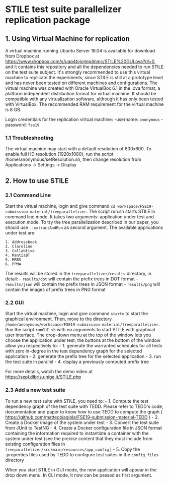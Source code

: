 # STILE test suite parallelizer replication package

## 1. Using Virtual Machine for replication

A virtual machine running Ubuntu Server 16.04 is available for download from Dropbox at https://www.dropbox.com/s/uqp4tojojmp4nmc/STILE%20GUI.ova?dl=0, and it contains this repository and all the dependencies needed to run STILE on the test suite subject.
It's strongly recommended to use this virtual machine to replicate the experiments, since STILE is still at a prototype level and has never been tested on different machines and configurations.
The virtual machine was created with Oracle VirtualBox 6.1 in the .ova format, a platform independent distribution format for virtual machine. It should be compatible with any virtualization software, although it has only been tested with VirtualBox. The recommended RAM requirement for the virtual machine is 8 GB.

Login credentials for the replication virtual machine:
	-username: `anonymous`
	-password: `fse19`

### 1.1 Troubleshooting

The virtual machine may start with a default resolution of 800x600. To enable full HD resolution (1920x1080), run the script /home/anonymous/setResolution.sh, then change resolution from Applications -> Settings -> Display

## 2. How to use STILE

### 2.1 Command Line

Start the virtual machine, login and give command `cd workspace/FSE19-submission-material/treeparallelizer`. The script run.sh starts STILE in command line mode. It takes two arguments: application under test and execution mode. To try the tree parallelization described in our paper, you should use `--extractAndRun` as second argument.
The available applications under test are:

	1. Addressbook
	2. Claroline
	3. Collabtive
	4. MantisBT
	5. MRBS
	6. PPMA

The results will be stored in the `treeparallelizer/results` directory, in detail:
	- `results/dot` will contain the prefix trees in DOT format
	- `results/json` will contain the prefix trees in JSON format
	- `results/png` will contain the images of prefix trees in PNG format
	
### 2.2 GUI
Start the virtual machine, login and give command `startx` to start the graphical environment. Then, move to the directory `/home/anonymous/workspace/FSE19-submission-material/treeparallelizer`. Run the script `runGUI.sh` with no arguments to start STILE with graphical user interface. The drop-down menu at the top of the window lets you choose the application under test, the buttons at the bottom of the window allow you respectively to:
	- 1. generate the warranted schedules for all tests with zero in-degree in the test dependency graph for the selected application
	- 2. generate the prefix tree for the selected application
	- 3. run the test suite in parallel
	- 4. display a previously computed prefix tree

For more details, watch the demo video at https://sepl.dibris.unige.it/STILE.php

### 2.3 Add a new test suite
To run a new test suite with STILE, you need to:
		- 1. Compute the test dependency graph of the test suite with TEDD. Please refer to TEDD's code, documentation and paper to know how to use TEDD to compute the graph ( https://github.com/matteobiagiola/FSE19-submission-material-TEDD )
		- 2. Create a Docker image of the system under test
		- 3. Convert the test suite from JUnit to TestNG
		- 4. Create a Docker configuration file in JSON format containing the information required to instantiate a container with the system under test (see the precise content that they must include from existing configuration files in `treeparallelizer/src/main/resources/app_config` )
		- 5. Copy the .properties files used by TEDD to configure test suites in the `config_files` directory

When you start STILE in GUI mode, the new application will appear in the drop down menu. In CLI mode, it now can be passed as first argument.
